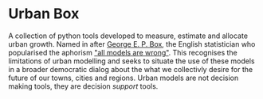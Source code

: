 # Urban Box

A collection of python tools developed to measure, estimate and allocate urban growth. Named in after [George E. P. Box](https://en.wikipedia.org/wiki/George_E._P._Box), the English statistician who popularised the aphorism ["all models are wrong"](https://en.wikipedia.org/wiki/All_models_are_wrong). This recognises the limitations of urban modelling and seeks to situate the use of these models in a broader democratic dialog about the what we collectivly desire for the future of our towns, cities and regions. Urban models are not decision making tools, they are decision *support* tools.